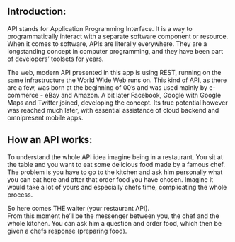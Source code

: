## Introduction:

API stands for Application Programming Interface. It is a way to programmatically interact with a separate software component or resource. When it comes to software, APIs are literally everywhere. They are a longstanding concept in computer programming, and they have been part of developers’ toolsets for years. 

The web, modern API presented in this app is using REST, running on the same infrastructure the World Wide Web runs on. This kind of API, as there are a few, was born at the beginning of 00’s and was used mainly by e-commerce -  eBay and Amazon. A bit later Facebook, Google with Google Maps and Twitter joined, developing the concept. Its true potential however was reached much later, with essential assistance of cloud backend and omnipresent mobile apps. 

## How an API works:

To understand the whole API idea imagine being in a restaurant. You sit at the table and you want to eat some delicious food made by a famous chef. The problem is you have to go to the kitchen and ask him personally what you can eat here and after that order food you have chosen. Imagine it would take a lot of yours and especially chefs time, complicating the whole process.

So here comes THE waiter (your restaurant API).   
From this moment he’ll be the messenger between you, the chef and the whole kitchen. You can ask him a question and order food, which then be given a chefs response (preparing food).

